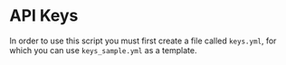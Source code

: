 # API Keys
In order to use this script you must first create a file called `keys.yml`, for which you can use `keys_sample.yml` as a template. 
